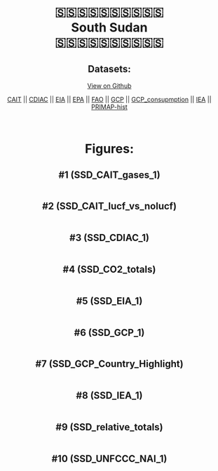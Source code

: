 
<center>
<h1 align="center">
🇸🇸🇸🇸🇸🇸🇸🇸🇸🇸
<br>
South Sudan
<br>
🇸🇸🇸🇸🇸🇸🇸🇸🇸🇸
</h1>
<h2>Datasets:</h2>
<p><a href="https://github.com/dquintani/GreenhouseData/tree/master/country_data/SSD_South Sudan/data">View on Github</a>
<br></p><p><a href="data/SSD_CAIT.csv">CAIT</a> || <a href="data/SSD_CDIAC.csv">CDIAC</a> || <a href="data/SSD_EIA.csv">EIA</a> || <a href="data/SSD_EPA.csv">EPA</a> || <a href="data/SSD_FAO.csv">FAO</a> || <a href="data/SSD_GCP.csv">GCP</a> || <a href="data/SSD_GCP_consupmption.csv">GCP_consupmption</a> || <a href="data/SSD_IEA.csv">IEA</a> || <a href="data/SSD_PRIMAP-hist.csv">PRIMAP-hist</a></p><p><br></p>
<h1>Figures:</h1><h2>#1 (SSD_CAIT_gases_1)</h2>
<p><img alt="" src="figures/SSD_CAIT_gases_1.png" /></p><h2>#2 (SSD_CAIT_lucf_vs_nolucf)</h2>
<p><img alt="" src="figures/SSD_CAIT_lucf_vs_nolucf.png" /></p><h2>#3 (SSD_CDIAC_1)</h2>
<p><img alt="" src="figures/SSD_CDIAC_1.png" /></p><h2>#4 (SSD_CO2_totals)</h2>
<p><img alt="" src="figures/SSD_CO2_totals.png" /></p><h2>#5 (SSD_EIA_1)</h2>
<p><img alt="" src="figures/SSD_EIA_1.png" /></p><h2>#6 (SSD_GCP_1)</h2>
<p><img alt="" src="figures/SSD_GCP_1.png" /></p><h2>#7 (SSD_GCP_Country_Highlight)</h2>
<p><img alt="" src="figures/SSD_GCP_Country_Highlight.png" /></p><h2>#8 (SSD_IEA_1)</h2>
<p><img alt="" src="figures/SSD_IEA_1.png" /></p><h2>#9 (SSD_relative_totals)</h2>
<p><img alt="" src="figures/SSD_relative_totals.png" /></p><h2>#10 (SSD_UNFCCC_NAI_1)</h2>
<p><img alt="" src="figures/SSD_UNFCCC_NAI_1.png" /></p>